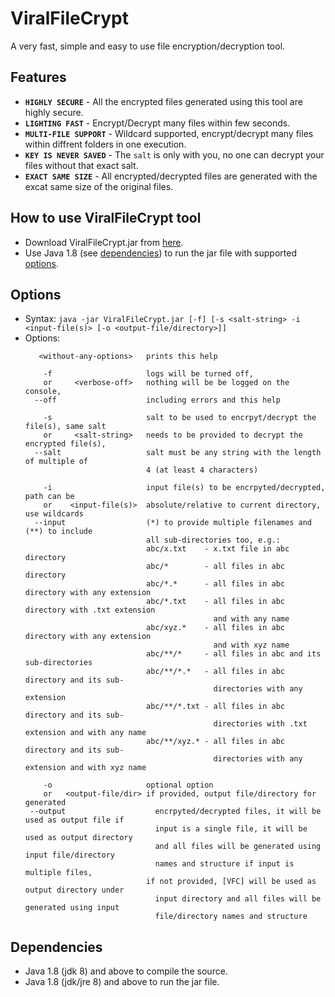 # ViralFileCrypt
A very fast, simple and easy to use file encryption/decryption tool.

## Features
* **`HIGHLY SECURE`** - All the encrypted files generated using this tool are highly secure.
* **`LIGHTING FAST`** - Encrypt/Decrypt many files within few seconds.
* **`MULTI-FILE SUPPORT`** - Wildcard supported, encrypt/decrypt many files within diffrent folders in one execution.
* **`KEY IS NEVER SAVED`** - The `salt` is only with you, no one can decrypt your files without that exact salt.
* **`EXACT SAME SIZE`** - All encrypted/decrypted files are generated with the excat same size of the original files.

## How to use ViralFileCrypt tool
* Download ViralFileCrypt.jar from [here](https://cdn.rawgit.com/virallalakia/ViralFileCrypt/master/dist/ViralFileCrypt.jar).
* Use Java 1.8 (see [dependencies](#dependencies)) to run the jar file with supported [options](#options).

## Options
* Syntax:
    `java -jar ViralFileCrypt.jar [-f] [-s <salt-string> -i <input-file(s)> [-o <output-file/directory>]]`
* Options:
    ```
       <without-any-options>   prints this help

        -f                     logs will be turned off,
        or     <verbose-off>   nothing will be be logged on the console,
      --off                    including errors and this help

        -s                     salt to be used to encrpyt/decrypt the file(s), same salt
        or     <salt-string>   needs to be provided to decrypt the encrypted file(s),
      --salt                   salt must be any string with the length of multiple of
                               4 (at least 4 characters)

        -i                     input file(s) to be encrpyted/decrypted, path can be
        or    <input-file(s)>  absolute/relative to current directory, use wildcards
      --input                  (*) to provide multiple filenames and (**) to include
                               all sub-directories too, e.g.:
                               abc/x.txt    - x.txt file in abc directory
                               abc/*        - all files in abc directory
                               abc/*.*      - all files in abc directory with any extension
                               abc/*.txt    - all files in abc directory with .txt extension
                                              and with any name
                               abc/xyz.*    - all files in abc directory with any extension
                                              and with xyz name
                               abc/**/*     - all files in abc and its sub-directories
                               abc/**/*.*   - all files in abc directory and its sub-
                                              directories with any extension
                               abc/**/*.txt - all files in abc directory and its sub-
                                              directories with .txt extension and with any name
                               abc/**/xyz.* - all files in abc directory and its sub-
                                              directories with any extension and with xyz name

        -o                     optional option
        or   <output-file/dir> if provided, output file/directory for generated
     --output                    encrpyted/decrypted files, it will be used as output file if
                                 input is a single file, it will be used as output directory
                                 and all files will be generated using input file/directory
                                 names and structure if input is multiple files,
                               if not provided, [VFC] will be used as output directory under
                                 input directory and all files will be generated using input
                                 file/directory names and structure
    ```

## Dependencies
* Java 1.8 (jdk 8) and above to compile the source.
* Java 1.8 (jdk/jre 8) and above to run the jar file.
